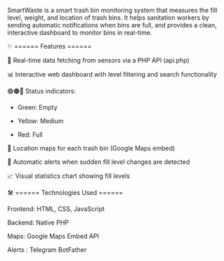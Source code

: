 SmartWaste is a smart trash bin monitoring system that measures the fill level, weight, 
and location of trash bins. It helps sanitation workers by sending automatic notifications
when bins are full, and provides a clean, interactive dashboard to monitor bins in real-time.

✨ ====== Features ======

🔄 Real-time data fetching from sensors via a PHP API (api.php)

📊 Interactive web dashboard with level filtering and search functionality

🟢🟠🔴 Status indicators:

- Green: Empty

- Yellow: Medium

- Red: Full

📍 Location maps for each trash bin (Google Maps embed)

🔔 Automatic alerts when sudden fill level changes are detected

📈 Visual statistics chart showing fill levels



🛠️ ====== Technologies Used ======

Frontend: HTML, CSS, JavaScript

Backend: Native PHP

Maps: Google Maps Embed API

Alerts : Telegram BotFather
